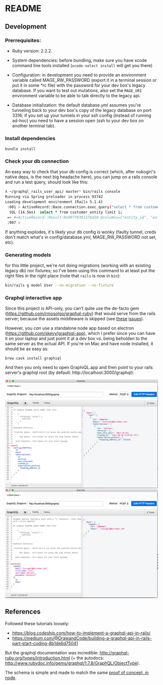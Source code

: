 # README

## Development

### Prerrequisites: 
* Ruby version: 2.2.2.

* System dependencies: before bundling, make sure you have xcode command line tools installed (`xcode-select install` will get you there)

* Configuration: in development you need to provide an environment variable called MAGE_RW_PASSWORD (export it in a terminal session or put it in some *rc file) with the password for your dev box's legacy database. If you want to test out mutations, also set the `MAGE_URI` environment variable to be able to talk directly to the legacy api.

* Database initialization: the default database.yml assumes you're tunneling back to your dev box's copy of the legacy database on port 3316; if you set up your tunnels in your ssh config (instead of running ad-hoc) you need to have a session open (ssh to your dev box on another terminal tab).

### Install dependencies

```
bundle install
```

### Check your db connection

An easy way to check that your db config is correct (which, after nokogiri's native deps, is the next big headache here), you can jump on a rails console and run a test query, should look like this:

```bash
λ ~/graphql_rails_user_api/ master* bin/rails console
Running via Spring preloader in process 93742
Loading development environment (Rails 5.1.4)
 :001 > ActiveRecord::Base.connection.exec_query("select * from customer_entity limit 1;")
  SQL (14.5ms)  select * from customer_entity limit 1;
 => #<ActiveRecord::Result:0x007f8391576d10 @columns=["entity_id", "entity_type_id", "attribute_set_id", "website_id", "email", "group_id", "increment_id", "store_id", "created_at", "updated_at", "is_active"], @rows=[[3, 1, 0, 1, "3@3.net", 7, "", 1, 2010-08-23 22:04:48 UTC, 2010-12-21 18:00:09 UTC, 1]], @hash_rows=nil, @column_types={}> 
 :007 > 
```

If anything explodes, it's likely your db config is wonky (faulty tunnel, creds don't match what's in config/database.yml, MAGE_RW_PASSWORD not set, etc).

### Generating models

for this little project, we're not doing migrations (working with an existing legacy db) nor fixtures; so I've been using this command to at least put the right files in the right place (note that `rails` is now in `bin`):

```bash
bin/rails g model User --no-migration --no-fixture
```

### Graphql interactive app

Since this project is API-only, you can't quite use the de-facto gem (https://github.com/rmosolgo/graphql-ruby) that would serve from the rails server; because the assets middleware is skipped (see [these](https://github.com/rmosolgo/graphql-ruby/issues/768) [issues](https://github.com/rmosolgo/graphiql-rails/issues/13)).

However, you _can_ use a standalone node app based on electron (https://github.com/skevy/graphiql-app), which I prefer since you can have it on your laptop and just point it at a dev box vs. being beholden to the same server as the actual API. If you're on Mac and have node installed, it should be as easy as:

```
brew cask install graphiql
```

And then you only need to open GraphiQL.app and then point to your rails server's graphql root (by default: http://localhost:3000/graphql):

![example query](screenshot.png?raw=true "Example Query with GraphQL.app")
![example mutation](mutation.png?raw=true "Example Mutation with GraphQL.app")

## References

Followed these tutorials loosely:

* https://blog.codeship.com/how-to-implement-a-graphql-api-in-rails/
* https://medium.com/@DrawandCode/building-a-graphql-api-in-rails-part-start-coding-8b1de6d75041

But the graphql documentation was incredible: http://graphql-ruby.org/types/introduction.html (+ the autodocs: http://www.rubydoc.info/gems/graphql/1.7.8/GraphQL/ObjectType).

The schema is simple and made to match the same [proof of concept, in node](https://github.com/lfborjas/node_graphql_legacy_user_api).
